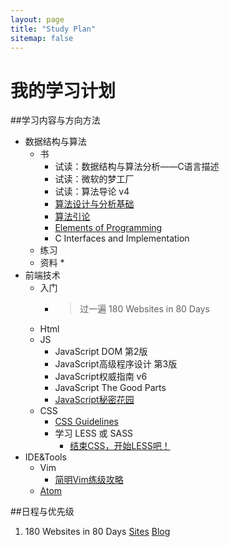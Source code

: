 ```yaml
---
layout: page
title: "Study Plan"
sitemap: false
---  
```


# 我的学习计划

##学习内容与方向方法
- 数据结构与算法
  + 书
    * 试读：数据结构与算法分析——C语言描述
    * 试读：微软的梦工厂
    * 试读：算法导论 v4
    * [算法设计与分析基础](http://book.douban.com/subject/1968704/)
    * [算法引论](http://book.douban.com/subject/4178907/)
    * [Elements of Programming](http://book.douban.com/subject/3802826/)
    * C Interfaces and Implementation
  + 练习
  + 资料
    *
- 前端技术
  + 入门
    * > 过一遍 180 Websites in 80 Days
  + Html
  + JS
    * JavaScript DOM 第2版
    * JavaScript高级程序设计 第3版
    * JavaScript权威指南 v6
    * JavaScript The Good Parts
    * [JavaScript秘密花园](http://bonsaiden.github.io/JavaScript-Garden/zh/)
  + CSS
    * [CSS Guidelines](http://cssguidelin.es)
    * 学习 LESS 或 SASS
      - [结束CSS，开始LESS吧！](http://blog.dreamgoon.com/2014/12/%E7%BB%93%E6%9D%9Fcss%EF%BC%8C%E5%BC%80%E5%A7%8Bless%E5%90%A7%EF%BC%81/)
- IDE&Tools
  + Vim
    * [简明Vim练级攻略](http://www.path8.net/tn/archives/4876)
  + [Atom](atom.io)

##日程与优先级

1. 180 Websites in 80 Days
  [Sites](http://jenniferdewalt.com/)
  [Blog](http://blog.jenniferdewalt.com/)

